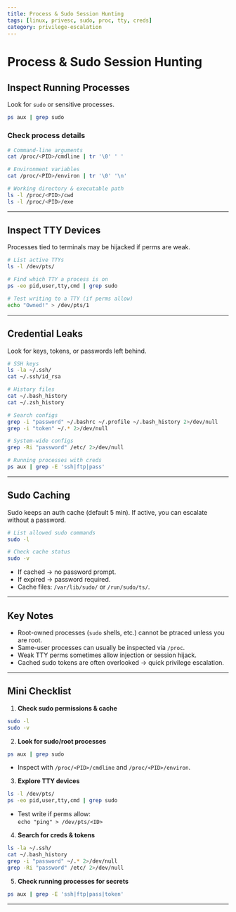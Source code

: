 ```yaml
---
title: Process & Sudo Session Hunting
tags: [linux, privesc, sudo, proc, tty, creds]
category: privilege-escalation
---
```


# Process & Sudo Session Hunting

## Inspect Running Processes
Look for `sudo` or sensitive processes.
```bash
ps aux | grep sudo
```

### Check process details
```bash
# Command-line arguments
cat /proc/<PID>/cmdline | tr '\0' ' '

# Environment variables
cat /proc/<PID>/environ | tr '\0' '\n'

# Working directory & executable path
ls -l /proc/<PID>/cwd
ls -l /proc/<PID>/exe
```

---

## Inspect TTY Devices
Processes tied to terminals may be hijacked if perms are weak.

```bash
# List active TTYs
ls -l /dev/pts/

# Find which TTY a process is on
ps -eo pid,user,tty,cmd | grep sudo

# Test writing to a TTY (if perms allow)
echo "Owned!" > /dev/pts/1
```

---

## Credential Leaks
Look for keys, tokens, or passwords left behind.

```bash
# SSH keys
ls -la ~/.ssh/
cat ~/.ssh/id_rsa

# History files
cat ~/.bash_history
cat ~/.zsh_history

# Search configs
grep -i "password" ~/.bashrc ~/.profile ~/.bash_history 2>/dev/null
grep -i "token" ~/.* 2>/dev/null

# System-wide configs
grep -Ri "password" /etc/ 2>/dev/null

# Running processes with creds
ps aux | grep -E 'ssh|ftp|pass'
```

---

## Sudo Caching
Sudo keeps an auth cache (default 5 min). If active, you can escalate without a password.

```bash
# List allowed sudo commands
sudo -l

# Check cache status
sudo -v
```

- If cached → no password prompt.  
- If expired → password required.  
- Cache files: `/var/lib/sudo/` or `/run/sudo/ts/`.

---

## Key Notes
- Root-owned processes (`sudo` shells, etc.) cannot be ptraced unless you are root.  
- Same-user processes can usually be inspected via `/proc`.  
- Weak TTY perms sometimes allow injection or session hijack.  
- Cached sudo tokens are often overlooked → quick privilege escalation.

---

## Mini Checklist

1. **Check sudo permissions & cache**
```bash
sudo -l
sudo -v
```

2. **Look for sudo/root processes**
```bash
ps aux | grep sudo
```
- Inspect with `/proc/<PID>/cmdline` and `/proc/<PID>/environ`.

3. **Explore TTY devices**
```bash
ls -l /dev/pts/
ps -eo pid,user,tty,cmd | grep sudo
```
- Test write if perms allow:  
  `echo "ping" > /dev/pts/<ID>`

4. **Search for creds & tokens**
```bash
ls -la ~/.ssh/
cat ~/.bash_history
grep -i "password" ~/.* 2>/dev/null
grep -Ri "password" /etc/ 2>/dev/null
```

5. **Check running processes for secrets**
```bash
ps aux | grep -E 'ssh|ftp|pass|token'
```

---

